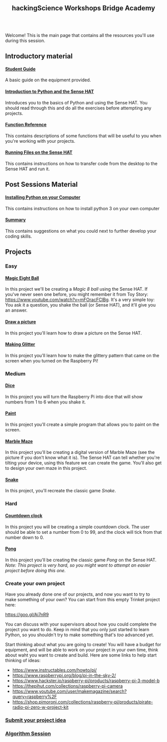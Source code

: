 <h2 align = "center"> hackingScience Workshops Bridge Academy </h2>

<br><br>

Welcome! This is the main page that contains all the resources you'll use during this session. 


## Introductory material

#### [Student Guide](./docs/student_guide.md)

A basic guide on the equipment provided. 

#### [Introduction to Python and the Sense HAT](./docs/sense_hat_intro.md)

Introduces you to the basics of Python and using the Sense HAT. You should
read through this and do all the exercises before attempting any projects.

#### [Function Reference](./docs/function_reference.md)

This contains descriptions of some functions that will be useful to you
when you're working with your projects.

#### [Running Files on the Sense HAT](./docs/running_files_on_the_sense_hat.md)

This contains instructions on how to transfer code from the desktop to the Sense HAT and run it.

## Post Sessions Material

#### [Installing Python on your Computer](./docs/guide_to_installing_python.md)
This contains instructions on how to install python 3 on your own computer

#### [Summary](./docs/what_you_have_learnt.md)
This contains suggestions on what you could next to further develop your coding skills.

## Projects


### Easy

#### [Magic Eight Ball](./docs/magic_eight_ball.md)

In this project we'll be creating a *Magic 8 ball* using the Sense HAT. If you've never seen one
before, you might remember it from Toy Story: <a href="https://www.youtube.com/watch?v=mFOracFClBg">https://www.youtube.com/watch?v=mFOracFClBg</a>. It's a very simple toy: You ask it a question, you shake the ball (or Sense HAT),
and it'll give you an answer.

#### [Draw a picture](./docs/draw_a_picture_project.md)

In this project you'll learn how to draw a picture on the Sense HAT.

#### [Making Glitter](./docs/glitter.md)

In this project you'll learn how to make the glittery pattern that came on the screen when you turned on the Raspberry Pi!

### Medium

#### [Dice](./docs/Dice.md)
In this project you will turn the Raspberry Pi into dice that will show numbers from 1 to 6 when you shake it.

#### [Paint](./docs/paint_project.md)

In this project you'll create a simple program that allows you to paint on the
screen.

#### [Marble Maze](./docs/marble_maze_project.md)

In this project you'll be creating a digital version of Marble Maze (see the
  picture if you don't know what it is).
The Sense HAT can tell whether you're tilting your device, using this feature
we can create the game. You'll also get to design your own maze in this
project.

#### [Snake](./docs/snake_project.md)

In this project, you'll recreate the classic game *Snake*.

### Hard

#### [Countdown clock](./docs/countdown_clock_project.md)

In this project you will be creating a simple countdown clock. The user should
be able to set a number from 0 to 99, and the clock will tick from that number
down to 0.

#### [Pong](./docs/pong_project.md)

In this project you'll be creating the classic game _Pong_ on the Sense HAT.
*Note: This project is very hard, so you might want to attempt an easier project
before doing this one.*



### Create your own project

Have you already done one of our projects, and now you want to try to make something of your own? You can start from this empty Trinket project here:

<a href="https://goo.gl/Ai7nR9" target="_blank">https://goo.gl/Ai7nR9</a>

You can discuss with your supervisors about how you could complete the project you want to do. Keep in mind
that you only just started to learn Python, so you shouldn't try to make something that's *too* advanced yet.

Start thinking about what you are going to create! You will have a budget for equipment, and will be able to work on your project in your own time, think about waht you want to create and build. Here are some links to help start thinking of ideas: 

* <a href="https://www.instructables.com/howto/pi/" target="_blank">https://www.instructables.com/howto/pi/</a>
* <a href="https://www.raspberrypi.org/blog/pi-in-the-sky-2/" target="_blank">https://www.raspberrypi.org/blog/pi-in-the-sky-2/</a>
* <a href="https://www.hackster.io/raspberry-pi/products/raspberry-pi-3-model-b" target="_blank">https://www.hackster.io/raspberry-pi/products/raspberry-pi-3-model-b</a>
* <a href="https://thepihut.com/collections/raspberry-pi-camera" target="_blank">https://thepihut.com/collections/raspberry-pi-camera</a> 
* <a href="https://www.youtube.com/user/makemagazine/search?query=raspberry%2F" target="_blank">https://www.youtube.com/user/makemagazine/search?query=raspberry%2F</a>
* <a href="https://shop.pimoroni.com/collections/raspberry-pi/products/pirate-radio-pi-zero-w-project-kit" target="_blank">https://shop.pimoroni.com/collections/raspberry-pi/products/pirate-radio-pi-zero-w-project-kit</a>

### [Submit your project idea](./docs/project_submit.md)

### [Algorithm Session](./docs/bridge_algorithm_session.md) 


